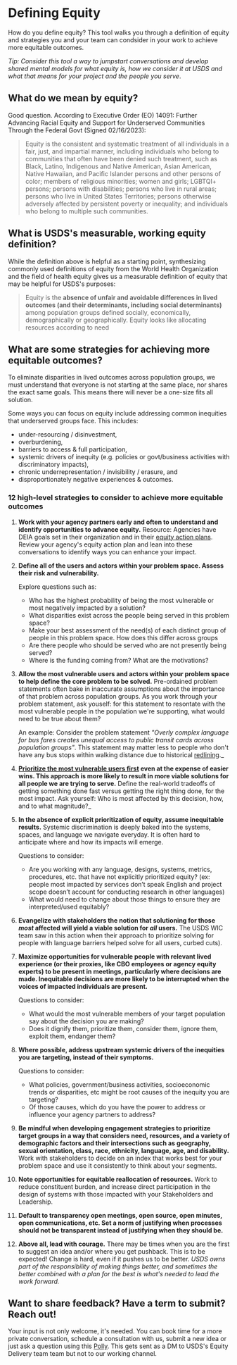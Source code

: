 # Defining Equity
How do you define equity? This tool walks you through a definition of equity and strategies you and your team can condsider in your work to achieve more equitable outcomes. 

*Tip: Consider this tool a way to jumpstart conversations and develop shared mental models for what equity is, how we consider it at USDS and what that means for your project and the people you serve*.     

## What do we mean by equity?
Good question. According to Executive Order (EO) 14091: Further Advancing Racial Equity and Support for Underserved Communities Through the Federal Govt (Signed 02/16/2023):

> Equity is the consistent and systematic treatment of all individuals in a fair, just, and impartial manner, including individuals who belong to communities that often have been denied such treatment, such as Black, Latino, Indigenous and Native American, Asian American, Native Hawaiian, and Pacific Islander persons and other persons of color; members of religious minorities; women and girls; LGBTQI+ persons; persons with disabilities; persons who live in rural areas; persons who live in United States Territories; persons otherwise adversely affected by persistent poverty or inequality; and individuals who belong to multiple such communities.

## What is USDS's measurable, working equity definition?
While the definition above is helpful as a starting point, synthesizing commonly used definitions of equity from the World Health Organization and the field of health equity gives us a measurable definition of equity that may be helpful for USDS's purposes:

> Equity is the **absence of unfair and avoidable differences in lived outcomes (and their determinants, including social determinants)** among population groups defined socially, economically, demographically or geographically.
> Equity looks like allocating resources according to need

## What are some strategies for achieving more equitable outcomes?
To eliminate disparities in lived outcomes across population groups, we must understand that everyone is not starting at the same place, nor shares the exact same goals. This means there will never be a one-size fits all solution. 

Some ways you can focus on equity include addressing common inequities that underserved groups face. This includes: 
* under-resourcing / disinvestment,
* overburdening,
* barriers to access & full participation,
* systemic drivers of inequity (e.g. policies or govt/business activities with discriminatory impacts),
* chronic underrepresentation / invisibility / erasure, and
* disproportionately negative experiences & outcomes. 

### 12 high-level strategies to consider to achieve more equitable outcomes
1.	**Work with your agency partners early and often to understand and identify opportunities to advance equity.** Resource: Agencies have DEIA goals set in their organization and in their [equity action plans](https://www.performance.gov/equity/#action-plans). Review your agency's equity action plan and lean into these conversations to identify ways you can enhance your impact.
   
2.	**Define all of the users and actors within your problem space. Assess their risk and vulnerability.**

  	Explore questions such as:
  	* Who has the highest probability of being the most vulnerable or most negatively impacted by a solution?
  	* What disparities exist across the people being served in this problem space?
  	* Make your best assessment of the need(s) of each distinct group of people in this problem space. How does this differ across groups
  	* Are there people who should be served who are not presently being served?
  	* Where is the funding coming from? What are the motivations?    
  
3.	**Allow the most vulnerable users and actors within your problem space to help define the core problem to be solved.** Pre-ordained problem statements often bake in inaccurate assumptions about the importance of that problem across population groups. As you work through your problem statement, ask youself: for this statement to resontate with the most vulnerable people in the population we're supporting, what would need to be true about them?

  	An example: Consider the problem statement *"Overly complex language for bus fares creates unequal access to public transit cards across population groups"*. This statement may matter less to people who don't have any bus stops within walking distance due to historical [redlining](https://en.wikipedia.org/wiki/Redlining)._
  	
4.	**[Prioritize the most vulnerable users first](https://www.newamerica.org/new-practice-lab/racial-equity-framework/blog/the-new-practice-labs-racial-equity-framework/) even at the expense of easier wins. This approach is more likely to result in more viable solutions for all people we are trying to serve.** Define the real-world tradeoffs of getting something done fast versus getting the right thing done, for the most impact. Ask yourself: Who is most affected by this decision, how, and to what magnitude?_
  	
5.	**In the absence of explicit prioritization of equity, assume inequitable results.** Systemic discrimination is deeply baked into the systems, spaces, and language we navigate everyday. It is often hard to anticipate where and how its impacts will emerge.

  	Questions to consider:
  	* Are you working with any language, designs, systems, metrics, procedures, etc. that have not explicitly prioritized equity? (ex: people most impacted by services don’t speak English and project scope doesn’t account for conducting research in other languages)    
  	* What would need to change about those things to ensure they are interpreted/used equitably?

6.	**Evangelize with stakeholders the notion that solutioning for those *most* affected will yield a viable solution for *all* users.** The USDS WIC team saw in this action when their approach to prioritize solving for people with language barriers helped solve for all users, curbed cuts).

7.	**Maximize opportunities for vulnerable people with relevant lived experience (or their proxies, like CBO employees or agency equity experts) to be present in meetings, particularly where decisions are made. Inequitable decisions are more likely to be interrupted when the voices of impacted individuals are present.**
  
    Questions to consider:
  	* What would the most vulnerable members of your target population say about the decision you are making?
  	* Does it dignify them, prioritize them, consider them, ignore them, exploit them, endanger them?
  	
8.	**Where possible, address upstream systemic drivers of the inequities you are targeting, instead of their symptoms.**

  	Questions to consider:  
  	* What policies, government/business activities, socioeconomic trends or disparities, etc might be root causes of the inequity you are targeting?
  	* Of those causes, which do you have the power to address or influence your agency partners to address?

9.	**Be mindful when developing engagement strategies to prioritize target groups in a way that considers need, resources, and a variety of demographic factors and their intersections such as geography, sexual orientation, class, race, ethnicity, language, age, and disability.** Work with stakeholders to decide on an index that works best for your problem space and use it consistently to think about your segments.
    
10.	**Note opportunities for equitable reallocation of resources.** Work to reduce constituent burden, and increase direct participation in the design of systems with those impacted with your Stakeholders and Leadership.

11.	**Default to transparency open meetings, open source, open minutes, open communications, etc. Set a norm of justifying when processes should not be transparent instead of justifying when they should be.**

12.	**Above all, lead with courage.** There may be times when you are the first to suggest an idea and/or where you get pushback. This is to be expected! Change is hard, even if it pushes us to be better. _USDS owns part of the responsibility of making things better, and sometimes the better combined with a plan for the best is what's needed to lead the work forward._

## Want to share feedback? Have a term to submit? Reach out! 
Your input is not only welcome, it's needed. You can book time for a more private conversation, schedule a consultation with us, submit a new idea or just ask a question using this [Polly](https://web.polly.ai/xakn93). This gets sent as a DM to USDS's Equity Delivery team team but not to our working channel.
